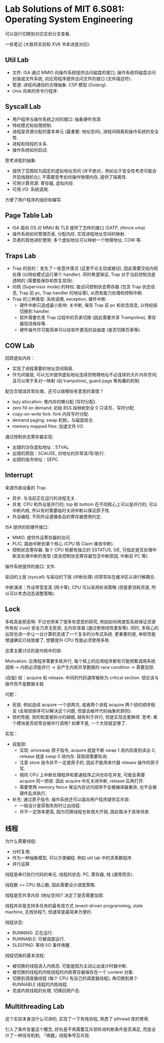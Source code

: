 # Lab Solutions of MIT 6.S081: Operating System Engineering

可以自行切换到对应实验分支查看.

一些笔记 (大致将实验和 XV6 书本进度对应):

## Util Lab

- 文件: ISA 通过 MMIO 向操作系统提供访问磁盘的接口; 操作系统将磁盘访问封装成文件系统, 向应用程序提供访问文件的接口 (文件描述符).
- 管道: 进程间通信的合理抽象. CSP 模型 (Golang).
- Unix 风格的命令行程序.

## Syscall Lab

- 用户程序与操作系统之间的接口: 抽象硬件资源.
- 特权模式和权限控制.
- 进程是资源分配的基本单元 (最重要: 地址空间), 进程间隔离和操作系统的安全性.
- 进程和线程的关系.
- 操作系统如何启动.

思考进程的抽象:

- 提供了范围较为固定的虚拟地址空间 (并不绝对，例如出于安全性考虑可能会开启栈随机化), 不需要思考如何操作物理内存, 提供了隔离性.
- 可用计算资源: 寄存器, 虚拟内存.
- 可用 I/O: 系统调用.

方便了用户程序的组织和编写.

## Page Table Lab

- ISA 面向 OS 对 MMU 和 TLB 提供了怎样的接口 (SATP, sfence.vma).
- 操作系统如何管理页表, 分配内存, 实现进程地址空间的映射.
- 页表的其他进阶使用: 多个虚拟地址可以映射一个物理地址; COW 等.

## Traps Lab

- Trap 的目的：发生了一些意外情况 (这里不论主动或被动), 因此需要交给内核处理 (以特权模式运行某个 handler). 同时希望保证, Trap 对于当前控制流是透明的 (需要能保存和恢复现场).
- 内核 (Supervisor mode) 的特权: 能访问控制状态寄存器 (包含 Trap 状态信息, Trap 前 pc, Trap handler 的地址等), 从而有能力处理和控制中断.
- Trap 的三种类型: 系统调用, exception, 硬件中断.
  - 硬件中断只造成最小影响: 关中断, 保存 Trap 前 pc 和状态信息, 以特权级切换到 handler.
  - 软件需要负责 Trap 过程中的页表切换 (因此需要共享 Trampoline), 寄存器现场保存等.
  - 硬件操作尽可能简单可以给软件更高的自由度 (是否切换页表等).

## COW Lab

回顾虚拟内存：

- 实现了进程需要的地址空间隔离.
- 作为间接层, 可以允许提供虚拟地址连续但物理地址不必连续的大片内存空间; 且可以用于多对一映射 (如 trampoline), guard page 等有趣的机制.

配合页错误异常处理，还可以做哪些有意思的事情？

- lazy allocation: 堆内存的懒分配 (写时分配).
- zero fill on demand: 初始 BSS 段映射到全 0 只读页，写时分配.
- copy-on-write fork: fork 内存写时分配.
- demand paging: swap 机制，与磁盘结合.
- memory mapped files: 加速文件 I/O.

通过控制状态寄存器实现:

- 出错的访存虚拟地址：STVAL.
- 出错的原因：SCAUSE, 对地址的异常读/写/执行.
- 出错的指令地址：SEPC.

## Interrupt

来源外部设备的 Trap.

- 异步. 与当前正在运行的进程无关.
- 并发. CPU 和外设是并行的; top 和 bottom  在不同核心上可以是并行的; 可以中断内核, 所以有时需要临时关闭中断以保证原子性.
- 外设编程. 不同外设遵循各自的寄存器使用约定.

ISA 提供的软硬件接口:

- MMIO. 提供外设寄存器的访问.
- PLIC. 路由中断到某个核心 (CPU 核 Claim 接收中断).
- 控制状态寄存器. 每个 CPU 核都有独立的 SSTATUS, SIE, 可指定是否处理中断及处理中断的类型 (其余控制状态寄存器包含中断原因, 中断前 PC 等).

操作系统提供的接口: 文件.

驱动的上层 (syscall) 与驱动的下层 (中断处理) 间常常存在缓冲区以进行解耦合.

中断演进：外设带宽变高 (网卡等), CPU 可以采用轮询策略 (但是更消耗资源, 所以可以考虑动态调整策略).

## Lock

多核真是邪恶啊. 不过也带来了很多有意思的研究, 例如如何用类型系统保证资源所有权 (rust) 安全乃至无死锁, 无内存泄漏 (通过使用线性类型等). 同时, 多核心的出现也进一步让一台计算机变成了一个复杂的分布式系统. 更重要的是, 单核性能增速确实已经放缓了, 想要提升 CPU 性能必须使用多核.

这里主要讨论的是内核中的锁.

Motivation: 应用程序需要多核并行, 每个核上的应用程序都有可能频繁调用系统调用 -> 内核必须能并行 -> 会产生内核共享数据的 race condition -> 需要加锁.

(自旋) 锁：acquire 和 release. 中间的代码通常被称为 critical section. 锁应该与操作而不是数据关联.

问题：

- 死锁. 例如连续 acquire 一个锁两次, 或者两个进程 acquire 两个锁的顺序相反 (全局锁排序可以解决这个问题, 但是会破坏代码抽象的原则).
- 锁的性能. 锁的粒度被拆分的越细, 越有利于并行, 但是实现会更麻烦. 思考: 某个模块是否经常会被并行调用? 如果不是, 一个大锁就足够了.

实现：

- 自旋锁:
  - 实现: amoswap 原子指令, acquire 就是不断 swap 1 进内存直到读出 0, release 就是 swap 0 进内存. 获取锁需要轮询.
  - 注意 store 指令并不一定是原子的, 因此不能用来代替 release 操作的原子写.
  - 相同 CPU 上中断处理程序和普通程序之间也存在并发, 可能会需要 acquire 同一把锁. 因此 acquire 中先关闭中断, release 后再打开.
  - 需要使用 memory fence 保证内存访问顺序不会被编译器重排, 也不会被硬件乱序执行.
- 补充: 通过原子指令, 操作系统还可以面向用户程序提供互斥锁:
  - 一般设计是获取失败时让出线程.
  - 并不一定效率更高, 因为切换线程也有很大开销, 因此取决于具体场景.
  
## 线程

为什么需要线程:

- 分时复用.
- 作为一种抽象模型, 可以方便编程. 例如 util lab 中的求素数程序.
- 并行运算.

线程是串行执行代码的单元. 线程的状态: PC, 寄存器, 栈 (通常而言).

线程数 >> CPU 核心数, 因此需要设计调度策略.

线程是否共享内存 (地址空间)? 决定了是否需要加锁.

线程并非是支持多任务的最有效方式 (event-driven programming, state machine, 无栈协程?), 但通常是最简单方便的.

线程状态:

- RUNNING: 正在运行.
- RUNNABLE: 可被调度运行.
- SLEEPING: 等待 I/O 事件唤醒.

线程切换的基本流程:

- 被切换的线程进入内核态. 可能是因为主动让出或计时器中断.
- 被切换的线程的内核线程的内核寄存器保存在一个 context 对象.
- 切换到调度器线程 (每个 CPU 有自己的调度器线程), 再切换到某个 RUNNABLE 线程的内核线程.
- 完成内核线程的处理, 切换回用户态.

## Multithreading Lab

这个实验本身没什么可讲的, 实现了一下有栈协程, 熟悉了 pthread 库的使用.

引入了条件变量这个概念, 好处是不再需要互斥锁轮询判断条件是否满足, 而是设计了一种信号机制, 「唤醒」线程争夺互斥锁.
